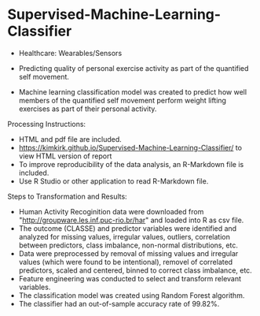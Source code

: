 # Supervised-Machine-Learning-Classifier
- Healthcare: Wearables/Sensors

- Predicting quality of personal exercise activity as part of the quantified self movement.

- Machine learning classification model was created to predict how well members of the quantified self movement perform weight lifting exercises as part of their personal activity.


Processing Instructions:
- HTML and pdf file are included.
- https://kimkirk.github.io/Supervised-Machine-Learning-Classifier/ to view HTML version of report
- To improve reproducibility of the data analysis, an R-Markdown file is included. 
- Use R Studio or other application to read R-Markdown file.

Steps to Transformation and Results:
- Human Activity Recoginition data were downloaded from "http://groupware.les.inf.puc-rio.br/har" and loaded into R as csv file.
- The outcome (CLASSE) and predictor variables were identified and analyzed for missing values, irregular values, outliers, correlation between predictors, class imbalance, non-normal distributions, etc.
- Data were preprocessed by removal of missing values and irregular values (which were found to be intentional), removel of correlated predictors, scaled and centered, binned to correct class imbalance, etc.
- Feature engineering was conducted to select and transform relevant variables.
- The classification model was created using Random Forest algorithm.
- The classifier had an out-of-sample accuracy rate of 99.82%.
